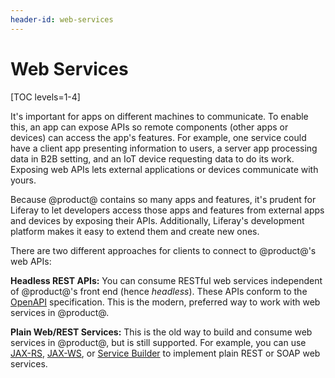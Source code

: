 ```yaml
---
header-id: web-services
---
```


# Web Services

[TOC levels=1-4]

It's important for apps on different machines to communicate. To enable this, an
app can expose APIs so remote components (other apps or devices) can access the
app's features. For example, one service could have a client app presenting
information to users, a server app processing data in B2B setting, and an IoT
device requesting data to do its work. Exposing web APIs lets external
applications or devices communicate with yours. 

Because @product@ contains so many apps and features, it's prudent for Liferay
to let developers access those apps and features from external apps and devices
by exposing their APIs. Additionally, Liferay's development platform makes it
easy to extend them and create new ones. 

There are two different approaches for clients to connect to @product@'s web 
APIs: 

**Headless REST APIs:** You can consume RESTful web services independent of 
@product@'s front end (hence *headless*). These APIs conform to the 
[OpenAPI](https://swagger.io/docs/specification/about/) 
specification. This is the modern, preferred way to work with web services in 
@product@. 

**Plain Web/REST Services:** This is the old way to build and consume web 
services in @product@, but is still supported. For example, you can use 
[JAX-RS](/develop/tutorials/-/knowledge_base/7-2/jax-rs), 
[JAX-WS](/develop/tutorials/-/knowledge_base/7-2/jax-ws), 
or 
[Service Builder](/develop/tutorials/-/knowledge_base/7-1/service-builder-web-services) 
to implement plain REST or SOAP web services. 
